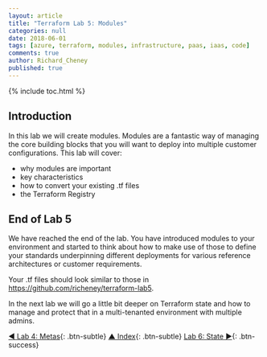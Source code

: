 ```yaml
---
layout: article
title: "Terraform Lab 5: Modules"
categories: null
date: 2018-06-01
tags: [azure, terraform, modules, infrastructure, paas, iaas, code]
comments: true
author: Richard_Cheney
published: true
---
```


{% include toc.html %}

## Introduction

In this lab we will create modules.  Modules are a fantastic way of managing the core building blocks that you will want to deploy into multiple customer configurations.  This lab will cover:

* why modules are important
* key characteristics
* how to convert your existing .tf files
* the Terraform Registry

## End of Lab 5

We have reached the end of the lab. You have introduced modules to your environment and started to think about how to make use of those to define your standards underpinning different deployments for various reference architectures or customer requirements.

Your .tf files should look similar to those in <https://github.com/richeney/terraform-lab5>.

In the next lab we will go a little bit deeper on Terraform state and how to manage and protect that in a multi-tenanted environment with multiple admins.

[◄ Lab 4: Metas](../lab4){: .btn-subtle} [▲ Index](../#lab-contents){: .btn-subtle} [Lab 6: State ►](../lab6){: .btn-success}